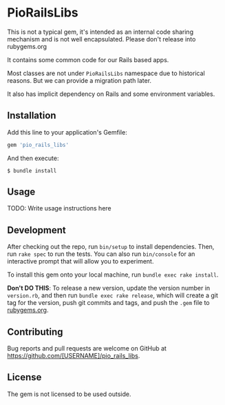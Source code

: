 # PioRailsLibs

This is not a typical gem, it's intended as an internal code sharing mechanism and is not well encapsulated. Please don't release into rubygems.org

It contains some common code for our Rails based apps.

Most classes are not under `PioRailsLibs` namespace due to historical reasons. But we can provide a migration path later.

It also has implicit dependency on Rails and some environment variables.

## Installation

Add this line to your application's Gemfile:

```ruby
gem 'pio_rails_libs'
```

And then execute:

    $ bundle install

## Usage

TODO: Write usage instructions here

## Development

After checking out the repo, run `bin/setup` to install dependencies. Then, run `rake spec` to run the tests. You can also run `bin/console` for an interactive prompt that will allow you to experiment.

To install this gem onto your local machine, run `bundle exec rake install`.

**Don't DO THIS**: To release a new version, update the version number in `version.rb`, and then run `bundle exec rake release`, which will create a git tag for the version, push git commits and tags, and push the `.gem` file to [rubygems.org](https://rubygems.org).

## Contributing

Bug reports and pull requests are welcome on GitHub at https://github.com/[USERNAME]/pio_rails_libs.


## License

The gem is not licensed to be used outside.
